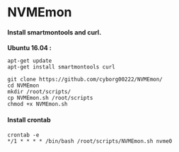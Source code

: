 # NVMEmon
#### Install smartmontools and curl.

**Ubuntu 16.04 :**

```
apt-get update
apt-get install smartmontools curl
```

```
git clone https://github.com/cyborg00222/NVMEmon/
cd NVMEmon
mkdir /root/scripts/
cp NVMEmon.sh /root/scripts
chmod +x NVMEmon.sh
```

#### Install crontab
```
crontab -e
*/1 * * * * /bin/bash /root/scripts/NVMEmon.sh nvme0
```
